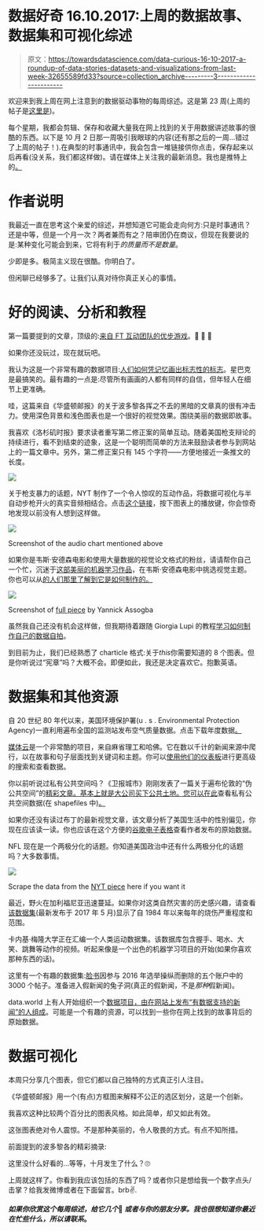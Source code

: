 # 数据好奇 16.10.2017:上周的数据故事、数据集和可视化综述

> 原文：<https://towardsdatascience.com/data-curious-16-10-2017-a-roundup-of-data-stories-datasets-and-visualizations-from-last-week-32655589fd33?source=collection_archive---------3----------------------->

欢迎来到我上周在网上注意到的数据驱动事物的每周综述。这是第 23 周(上周的帖子是[这里是](https://medium.com/towards-data-science/data-curious-02-10-2017-a-roundup-of-data-stories-datasets-and-visualizations-from-last-week-237f117107c0))。

每个星期，我都会剪辑、保存和收藏大量我在网上找到的关于用数据讲述故事的很酷的东西。以下是 10 月 2 日那一周吸引我眼球的内容(还有那之后的一周…错过了上周的帖子！).在典型的时事通讯中，我会包含一堆链接供你点击，保存起来以后再看(没关系，我们都这样做)。请在媒体上关注我的最新消息。我也是推特上的[。](https://twitter.com/bnj_cooley)

# 作者说明

我最近一直在思考这个亲爱的综述，并想知道它可能会走向何方:只是时事通讯？还是中等，但是一个月一次？两者兼而有之？陪审团仍在商议，但现在我要说的是:某种变化可能会到来，它将有利于*的质量而不是数量*。

少即是多。极简主义现在很酷。你明白了。

但闲聊已经够多了。让我们认真对待你真正关心的事情。

# 好的阅读、分析和教程

第一篇要提到的文章，顶级的:[来自 FT 互动团队的优步游戏](http://ig.ft.com/uber-game)。👏 👏 👏

如果你还没玩过，现在就玩吧。

我认为这是一个非常有趣的数据项目:[人们如何凭记忆画出标志性的标志](https://www.signs.com/branded-in-memory/)。星巴克是最搞笑的。最有趣的一点是:尽管所有画画的人都有同样的自信，但年轻人在细节上更准确。

哇，这篇来自《华盛顿邮报》的关于波多黎各挥之不去的黑暗的文章真的很有冲击力。使用深色背景和浅色图表也是一个很好的视觉效果。围绕美丽的数据即故事。

我喜欢《洛杉矶时报》要求读者重写第二修正案的简单互动。随着美国枪支辩论的持续进行，看不到结束的迹象，这是一个聪明而简单的方法来鼓励读者参与到网站上的一篇文章中。另外，第二修正案只有 145 个字符——方便地接近一条推文的长度。

![](img/211bbe96cd0d80d87c45620e390fb2db.png)

关于枪支暴力的话题，NYT 制作了一个令人惊叹的互动作品，将数据可视化与半自动步枪开火的真实音频相结合。点击[这个链接](https://www.nytimes.com/interactive/2017/10/02/us/vegas-guns.html?smid=tw-share&_r=0)，按下图表上的播放键，你会惊奇地发现以前没有人想到这样做。

![](img/7f97bf1ebe800180f917d86dcade932c.png)

Screenshot of the audio chart mentioned above

如果你是韦斯·安德森电影和使用大量数据的视觉论文格式的粉丝，请请帮你自己一个忙，沉迷于[这部美丽的机器学习作品](http://clome.info/work/machine-visions/)，在韦斯·安德森电影中挑选视觉主题。你也可以从[的人们那里了解到它是如何制作的。](https://www.itsnicethat.com/news/yannick-assogba-wes-anderson-digital-graphic-design-121017)

![](img/e63724b1c84083f8d47a1fa6538f5d25.png)

Screenshot of [full piece](http://clome.info/work/machine-visions/) by Yannick Assogba

虽然我自己还没有机会这样做，但我期待着跟随 Giorgia Lupi 的教程[学习如何制作自己的数据自拍](https://ideas.ted.com/how-to-draw-your-own-selfie-using-your-personal-data/amp/)。

到目前为止，我们已经熟悉了 charticle 格式:关于*this*你需要知道的 8 个图表。但是你听说过“宪章”吗？大概不会。即便如此，我还是决定喜欢它。抱歉英语。

# 数据集和其他资源

自 20 世纪 80 年代以来，美国环境保护署(u . s . Environmental Protection Agency)一直利用遍布全国的监测站发布空气质量数据。点击下载年度数据[。](https://aqs.epa.gov/aqsweb/airdata/download_files.html)

[媒体云](https://mediacloud.org/)是一个非常酷的项目，来自麻省理工和哈佛。它在数以千计的新闻来源中爬行，以在故事和句子层面找到关键词和主题。你可以[使用他们的仪表板](https://dashboard.mediacloud.org/#demo-query/["health","gender"]/[{"sets":[9139487]},{"sets":[9139487]}]/["2017-9-25","2017-9-25"]/["2017-10-9","2017-10-9"]/[{"uid":1,"name":"health","color":"e14c11"},{"uid":2,"name":"gender","color":"20b1b8"}])进行更高级的搜索和查看数据。

你以前听说过私有公共空间吗？《卫报城市》刚刚发表了一篇关于遍布伦敦的“伪公共空间”的[精彩文章。基本上就是大公司买下公共土地。您可以在此](https://www.theguardian.com/cities/2017/jul/24/pseudo-public-space-explore-data-what-missing)查看私有公共空间数据(在 shapefiles 中)[。](https://data.london.gov.uk/dataset/privately-owned-public-spaces)

如果你还没有读过布丁的最新视觉文章，该文章分析了美国生活中的性别偏见，你现在应该读一读。你也应该在这个方便的[谷歌电子表格](https://docs.google.com/spreadsheets/d/1KpGZzeBawsGsiYHhFgCkHFSImFlS2sdWFI4pnpUWdLQ/edit?usp=embed_facebook)查看作者发布的原始数据。

NFL 现在是一个两极分化的话题。你知道美国政治中还有什么两极分化的话题吗？大多数事情。

![](img/998709d99f83a85e40a8dd8b8dff24fa.png)

Scrape the data from the [NYT piece](https://www.nytimes.com/interactive/2017/10/11/upshot/trump-nfl-polarization.html) here if you want it

最近，野火在加利福尼亚迅速蔓延。如果你对这类自然灾害的历史感兴趣，请查看[该数据集](https://www.mtbs.gov/articles/announcement/data-release-may-1-2017)(最新发布于 2017 年 5 月)显示了自 1984 年以来每年的烧伤严重程度和范围。

卡内基·梅隆大学正在汇编一个人类运动数据集。该数据库包含握手、喝水、大笑、跳舞等动作的视频。听起来像是一个出色的机器学习项目的开始(如果你喜欢那种东西的话)。

这里有一个有趣的数据集:[脸书](https://data.world/d1gi/missing-fb-posts-w-share-stats)因参与 2016 年选举操纵而删除的五个账户中的 3000 个帖子。准备进入假新闻的兔子洞(真正的假新闻，不是*那种*假新闻)。

data.world 上有人开始组织一个[数据项目，由在网站上发布“有数据支持的新闻”的人组成](https://data.world/gswider/data-journalism-on-data-world)。可能是一个有趣的资源，可以找到一些你在网上找到的故事背后的原始数据。

# 数据可视化

本周只分享几个图表，但它们都以自己独特的方式真正引人注目。

《华盛顿邮报》用一个(有点)方框图来解释不公正的选区划分，这是一个创新。

我喜欢这种比较两个百分比的图表风格。如此简单，却又如此有效。

这张图表绝对令人震惊。不是那种美丽的，令人敬畏的方式。有点不知所措。

前面提到的波多黎各的精彩摘录:

这里没什么好看的…等等，十月发生了什么？🙄

上周就这样了。你看到我应该包括的东西了吗？或者你只是想给我一个数字点头/击掌？给我发微博或者在下面留言。brb✌.

***如果你欣赏这个每周综述，给它几个*👏️️ *或者与你的朋友分享。我也很想知道你最近在忙些什么，所以请联系***[](https://benjamincooley.me/contact/)****。****